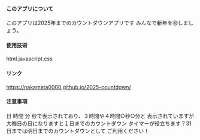 #### このアプリについて
このアプリは2025年までのカウントダウンアプリです
みんなで新年を㊗️しましょう。
#### 使用技術
html.javascript.css
#### リンク
https://nakamata0000.github.io/2025-countdown/
#### 注意事項
日 時間 分 秒で表示されており、３時間や４時間○秒○分と
表示されていますが大晦日の日になりますと１日までのカウントダウン
タイマーが役立ちます？31日までは明日までのカウントダウンとして
ご利用ください！
